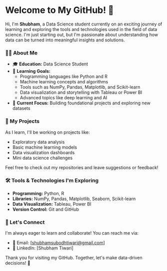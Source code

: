 # Welcome to My GitHub! 👋  

Hi, I'm **Shubham**, a Data Science student currently on an exciting journey of learning and exploring the tools and technologies used in the field of data science. I'm just starting out, but I'm passionate about understanding how data can be turned into meaningful insights and solutions.  

### 👨‍💻 About Me  
- 🎓 **Education:** Data Science Student  
- 🌱 **Learning Goals:**  
  - Programming languages like Python and R  
  - Machine learning concepts and algorithms  
  - Tools such as NumPy, Pandas, Matplotlib, and Scikit-learn  
  - Data visualization and storytelling with Tableau or Power BI  
  - Advanced topics like deep learning and AI  
- 📂 **Current Focus:** Building foundational projects and exploring new datasets  

### 📁 My Projects  
As I learn, I'll be working on projects like:  
- Exploratory data analysis  
- Basic machine learning models  
- Data visualization dashboards  
- Mini data science challenges  

Feel free to check out my repositories and leave suggestions or feedback!  

### 🛠️ Tools & Technologies I'm Exploring  
- **Programming:** Python, R  
- **Libraries:** NumPy, Pandas, Matplotlib, Seaborn, Scikit-learn  
- **Data Visualization:** Tableau, Power BI  
- **Version Control:** Git and GitHub  

### 🌟 Let's Connect  
I'm always eager to learn and collaborate! You can reach me via:  
- 📧 Email: [shubhamsubodhtiwari@gmail.com]  
- 💼 LinkedIn: [Shubham Tiwari]  

Thank you for visiting my GitHub. Together, let's make data-driven decisions! 🚀  
